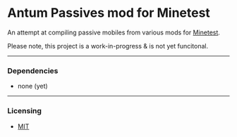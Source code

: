 # Antum Passives mod for Minetest

An attempt at compiling passive mobiles from various mods for [Minetest][].

Please note, this project is a work-in-progress & is not yet funcitonal.

---
### Dependencies

- none (yet)


---
### Licensing

- [MIT][lic.mit]



[Minetest]: http://minetest.net/

[lic.mit]: LICENSE.txt
